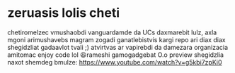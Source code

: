 # zeruasis lolis cheti
chetiromelzec vmushaobdi vanguardamde da UCs daxmarebit lulz, axla mgoni arimushavebs magram zogadi ganatlebistvis kargi repo ari diax diax shegidzliat gadaavlot tvali ;) atvirtvas ar vapirebdi da damezara organizacia amitomac enjoy code lol 😆rameshi gamogadgebat O.o
preview shegidzlia naxot shemdeg bmulze: https://www.youtube.com/watch?v=g5kbi7zpKi0
